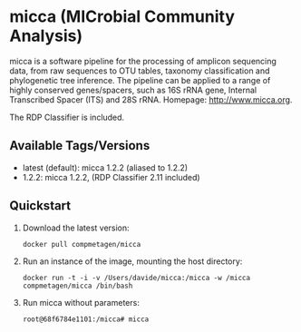# micca (MICrobial Community Analysis)

micca is a software pipeline for the processing of amplicon sequencing data,
from raw sequences to OTU tables, taxonomy classification and phylogenetic tree
inference. The pipeline can be applied to a range of highly conserved
genes/spacers, such as 16S rRNA gene, Internal Transcribed Spacer (ITS) and 28S
rRNA. Homepage: http://www.micca.org.

The RDP Classifier is included.

## Available Tags/Versions

- latest (default): micca 1.2.2 (aliased to 1.2.2)
- 1.2.2: micca 1.2.2, (RDP Classifier 2.11 included)

## Quickstart

1. Download the latest version:

   `docker pull compmetagen/micca`

2. Run an instance of the image, mounting the host directory:

   `docker run -t -i -v /Users/davide/micca:/micca -w /micca compmetagen/micca /bin/bash`

3. Run micca without parameters:

   `root@68f6784e1101:/micca# micca`
